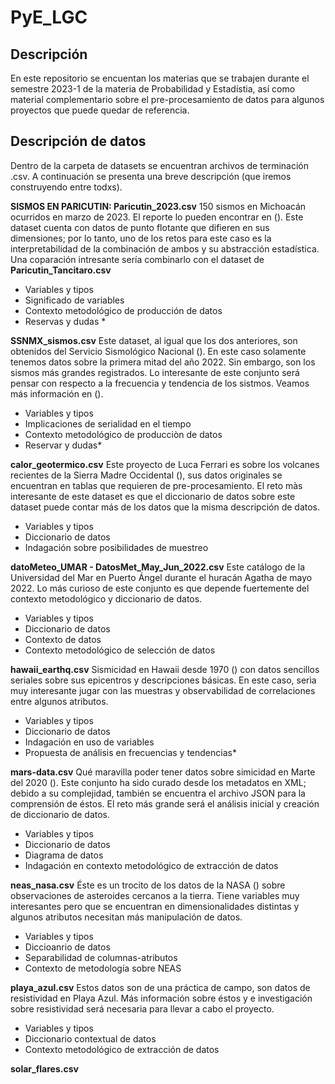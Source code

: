 # PyE_LGC

## Descripción
En este repositorio se encuentan los materias que se trabajen durante el semestre 2023-1 de la materia de Probabilidad y Estadístia, así como material complementario sobre el pre-procesamiento de datos para algunos proyectos que puede quedar de referencia.


## Descripción de datos
Dentro de la carpeta de datasets se encuentran archivos de terminación .csv. A continuación se presenta una breve descripción (que iremos construyendo entre todxs).

**SISMOS EN PARICUTIN: Paricutin_2023.csv** 
150 sismos en Michoacán ocurridos en marzo de 2023. El reporte lo pueden encontrar en (). Este dataset cuenta con datos de punto flotante que difieren en sus dimensiones; por lo tanto, uno de los retos para este caso es la interpretabilidad de la combinación de ambos y su abstracción estadística. Una coparación intresante sería combinarlo con el dataset de **Paricutin_Tancitaro.csv** 
- Variables y tipos
- Significado de variables
- Contexto metodológico de producción de datos
- Reservas y dudas *

**SSNMX_sismos.csv**
Este dataset, al igual que los dos anteriores, son obtenidos del Servicio Sismológico Nacional (). En este caso solamente tenemos datos sobre la primera mitad del año 2022. Sin embargo, son los sismos más grandes registrados. Lo interesante de este conjunto será pensar con respecto a la frecuencia y tendencia de los sistmos. Veamos más información en ().
- Variables y tipos
- Implicaciones de serialidad en el tiempo
- Contexto metodológico de producciòn de datos
- Reservar y dudas*

**calor_geotermico.csv** 
Este proyecto de Luca Ferrari es sobre los volcanes recientes de la Sierra Madre Occidental (), sus datos originales se encuentran en tablas que requieren de pre-procesamiento. El reto màs interesante de este dataset es que el diccionario de datos sobre este dataset puede contar más de los datos que la misma descripción de datos.
- Variables y tipos
- Diccionario de datos
- Indagación sobre posibilidades de muestreo

**datoMeteo_UMAR - DatosMet_May_Jun_2022.csv**
Este catálogo de la Universidad del Mar en Puerto Ángel durante el huracán Agatha de mayo 2022. Lo más curioso de este conjunto es que depende fuertemente del contexto metodológico y diccionario de datos.
- Variables y tipos
- Diccionario de datos
- Contexto de datos
- Contexto metodológico de selección de datos

**hawaii_earthq.csv**
Sismicidad en Hawaii desde 1970 () con datos sencillos seriales sobre sus epicentros y descripciones básicas. En este caso, serìa muy interesante jugar con las muestras y observabilidad de correlaciones entre algunos atributos.
- Variables y tipos
- Diccionario de datos
- Indagación en uso de variables
- Propuesta de análisis en frecuencias y tendencias*

**mars-data.csv**
Qué maravilla poder tener datos sobre simicidad en Marte del 2020 (). Este conjunto ha sido curado desde los metadatos en XML; debido a su complejidad, también se encuentra el archivo JSON para la comprensión de éstos. El reto más grande será el análisis inicial y creación de diccionario de datos. 
- Variables y tipos
- Diccionario de datos
- Diagrama de datos
- Indagación en contexto metodológico de extracción de datos

**neas_nasa.csv**
Éste es un trocito de los datos de la NASA () sobre observaciones de asteroides cercanos a la tierra. Tiene variables muy interesantes pero que se encuentran en dimensionalidades distintas y algunos atributos necesitan más manipulación de datos. 
- Variables y tipos
- Diccioanrio de datos
- Separabilidad de columnas-atributos
- Contexto de metodología sobre NEAS

**playa_azul.csv**
Estos datos son de una práctica de campo, son datos de resistividad en Playa Azul. Más información sobre éstos y e investigación sobre resistividad será necesaria para llevar a cabo el proyecto.
- Variables y tipos
- Diccionario contextual de datos
- Contexto metodológico de extracción de datos

**solar_flares.csv**


